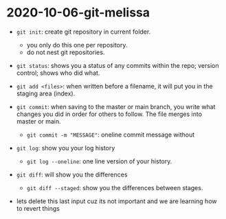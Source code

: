 # 2020-10-06-git-melissa

- `git init`: create git repository in current folder.
	- you only do this one per repository.
	- do not nest git repositories.
- `git status`: shows you a status of any commits within the repo; 
		version control; shows who did what.
- `git add <files>`: when written before a filename, it will put you in
		the staging area (index).
- `git commit`: when saving to the master or main branch, 
		you write what changes you did in order for
	        others to follow. The file merges into master or main.
	- `git commit -m "MESSAGE"`: oneline commit message without 
- `git log`: show you your log history
	- `git log --oneline`: one line version of your history.

- `git diff`: will show you the differences
	- `git diff --staged`: show you the differences between stages.
- lets delete this last input cuz its not important and we are learning 
	how to revert things
